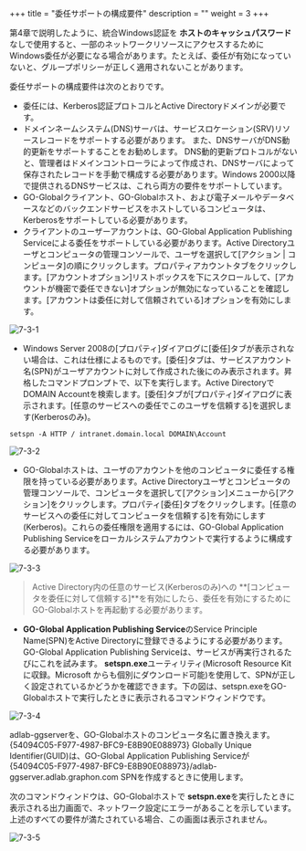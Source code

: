 +++
title = "委任サポートの構成要件"
description = ""
weight = 3
+++

第4章で説明したように、統合Windows認証を **ホストのキャッシュパスワード**なしで使用すると、一部のネットワークリソースにアクセスするためにWindows委任が必要になる場合があります。たとえば、委任が有効になっていないと、グループポリシーが正しく適用されないことがあります。

委任サポートの構成要件は次のとおりです。

* 委任には、Kerberos認証プロトコルとActive Directoryドメインが必要です。
* ドメインネームシステム(DNS)サーバは、サービスロケーション(SRV)リソースレコードをサポートする必要があります。 また、DNSサーバがDNS動的更新をサポートすることをお勧めします。 DNS動的更新プロトコルがないと、管理者はドメインコントローラによって作成され、DNSサーバによって保存されたレコードを手動で構成する必要があります。Windows 2000以降で提供されるDNSサービスは、これら両方の要件をサポートしています。
* GO-Globalクライアント、GO-Globalホスト、および電子メールやデータベースなどのバックエンドサービスをホストしているコンピュータは、Kerberosをサポートしている必要があります。
* クライアントのユーザーアカウントは、GO-Global Application Publishing Serviceによる委任をサポートしている必要があります。Active Directoryユーザとコンピュータの管理コンソールで、ユーザを選択して[アクション | コンピュータ]の順にクリックします。プロパティアカウントタブをクリックします。[アカウントオプション]リストボックスを下にスクロールして、[アカウントが機密で委任できない]オプションが無効になっていることを確認します。[アカウントは委任に対して信頼されている]オプションを有効にします。

![7-3-1](/img/7-3-1.png) 

* Windows Server 2008の[プロパティ]ダイアログに[委任]タブが表示されない場合は、これは仕様によるものです。[委任]タブは、サービスアカウント名(SPN)がユーザアカウントに対して作成された後にのみ表示されます。昇格したコマンドプロンプトで、以下を実行します。Active DirectoryでDOMAIN Accountを検索します。[委任]タブが[プロパティ]ダイアログに表示されます。[任意のサービスへの委任でこのユーザを信頼する]を選択します(Kerberosのみ)。

```
setspn -A HTTP / intranet.domain.local DOMAIN\Account
```

![7-3-2](/img/7-3-2.png) 

* GO-Globalホストは、ユーザのアカウントを他のコンピュータに委任する権限を持っている必要があります。Active Directoryユーザとコンピュータの管理コンソールで、コンピュータを選択して[アクション]メニューから[アクション]をクリックします。プロパティ[委任]タブをクリックします。[任意のサービスへの委任に対してコンピュータを信頼する]を有効にします(Kerberos)。これらの委任権限を適用するには、GO-Global Application Publishing Serviceをローカルシステムアカウントで実行するように構成する必要があります。

![7-3-3](/img/7-3-3.png) 

>Active Directory内の任意のサービス(Kerberosのみ)への **[コンピュータを委任に対して信頼する]**を有効にしたら、委任を有効にするためにGO-Globalホストを再起動する必要があります。

* **GO-Global Application Publishing Service**のService Principle Name(SPN)をActive Directoryに登録できるようにする必要があります。GO-Global Application Publishing Serviceは、サービスが再実行されるたびにこれを試みます。 **setspn.exe**ユーティリティ(Microsoft Resource Kitに収録。Microsoft からも個別にダウンロード可能)を使用して、SPNが正しく設定されているかどうかを確認できます。下の図は、setspn.exeをGO-Globalホストで実行したときに表示されるコマンドウィンドウです。

![7-3-4](/img/7-3-4.png) 

adlab-ggserverを、GO-Globalホストのコンピュータ名に置き換えます。{54094C05-F977-4987-BFC9-E8B90E088973} Globally Unique Identifier(GUID)は、GO-Global Application Publishing Serviceが {54094C05-F977-4987-BFC9-E8B90E088973}/adlab-ggserver.adlab.graphon.com SPNを作成するときに使用します。

次のコマンドウィンドウは、GO-Globalホストで **setspn.exe**を実行したときに表示される出力画面で、ネットワーク設定にエラーがあることを示しています。上述のすべての要件が満たされている場合、この画面は表示されません。

![7-3-5](/img/7-3-5.png) 